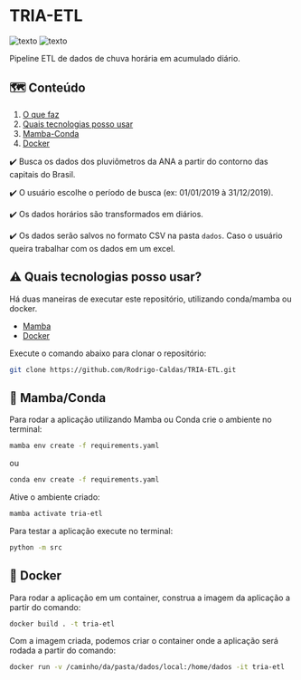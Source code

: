# TRIA-ETL

![texto](https://img.shields.io/static/v1?label=linguagem&message=python&color=green&style=flat-square "linguagem")
![texto](https://img.shields.io/static/v1?label=ambiente&message=docker&color=blue&style=flat-square "linguagem")

Pipeline ETL de dados de chuva horária em acumulado diário.


## :world_map: Conteúdo
1. [O que faz](#sparkles-o-que-faz)  
2. [Quais tecnologias posso usar](#arrow_forward-quais-tecnologias-posso-usar) 
3. [Mamba-Conda](#snake-mamba-conda)
4. [Docker](#whale-docker)


:heavy_check_mark: Busca os dados dos pluviômetros da ANA a partir do contorno das capitais do Brasil.

:heavy_check_mark: O usuário escolhe o período de busca (ex: 01/01/2019 à 31/12/2019).

:heavy_check_mark: Os dados horários são transformados em diários.

:heavy_check_mark: Os dados serão salvos no formato CSV na pasta ``dados``. Caso o usuário queira trabalhar com os dados em um excel.

## :warning: Quais tecnologias posso usar?

Há duas maneiras de executar este repositório, utilizando conda/mamba ou docker.

- [Mamba](https://mamba.readthedocs.io/en/latest/installation/mamba-installation.html)
- [Docker](https://docs.docker.com/engine/install/)

Execute o comando abaixo para clonar o repositório:

```bash  
git clone https://github.com/Rodrigo-Caldas/TRIA-ETL.git
```

## :snake: Mamba/Conda

Para rodar a aplicação utilizando Mamba ou Conda crie o ambiente no terminal:

```bash 
mamba env create -f requirements.yaml
```
 ou 
```bash 
conda env create -f requirements.yaml
```

Ative o ambiente criado:

```bash
mamba activate tria-etl
```

Para testar a aplicação execute no terminal:

```bash
python -m src
```

## :whale: Docker

Para rodar a aplicação em um container, construa a imagem da aplicação a partir do comando:

```bash
docker build . -t tria-etl
```

Com a imagem criada, podemos criar o container onde a aplicação será rodada a partir do comando:

```bash
docker run -v /caminho/da/pasta/dados/local:/home/dados -it tria-etl
```